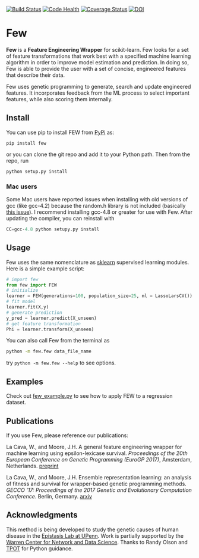 [![Build Status](https://travis-ci.org/lacava/few.svg?branch=master)](https://travis-ci.org/lacava/few)
[![Code Health](https://landscape.io/github/lacava/few/master/landscape.svg?style=flat)](https://landscape.io/github/lacava/few/master)
[![Coverage Status](https://coveralls.io/repos/github/lacava/few/badge.svg?branch=master)](https://coveralls.io/github/lacava/few?branch=master)
[![DOI](https://zenodo.org/badge/65411376.svg)](https://zenodo.org/badge/latestdoi/65411376)

# Few

**Few** is a **Feature Engineering Wrapper** for scikit-learn. Few looks for a set of feature transformations that work best with a specified machine learning algorithm in order to improve model estimation and prediction. In doing so, Few is able to provide the user with a set of concise, engineered features that describe their data.

Few uses genetic programming to generate, search and update engineered features. It incorporates feedback from the ML process to select important features, while also scoring them internally. 


## Install

You can use pip to install FEW from [PyPi](https://pypi.python.org/pypi/FEW) as: 

```pip install few```

or you can clone the git repo and add it to your Python path. Then from the repo, run

```python setup.py install``` 

### Mac users 

Some Mac users have reported issues when installing with old versions of gcc (like gcc-4.2) because the random.h library is not included (basically [this issue](https://stackoverflow.com/questions/5967065/python-distutils-not-using-correct-version-of-gcc)). I recommend installing gcc-4.8 or greater for use with Few. After updating the compiler, you can reinstall with 

```python
CC=gcc-4.8 python setupy.py install
```

## Usage

Few uses the same nomenclature as [sklearn](http://scikit-learn.org/) supervised learning modules. Here is a simple example script:

```python
# import few
from few import FEW
# initialize
learner = FEW(generations=100, population_size=25, ml = LassoLarsCV())
# fit model
learner.fit(X,y)
# generate prediction
y_pred = learner.predict(X_unseen)
# get feature transformation
Phi = learner.transform(X_unseen)
```

You can also call Few from the terminal as

```bash
python -m few.few data_file_name 
```

try ```python -m few.few --help``` to see options.

## Examples

Check out [few_example.py](http://github.com/lacava/few/tree/master/docs/few_example.py) to see how to apply FEW to a regression dataset. 

## Publications

If you use Few, please reference our publications:

La Cava, W., and Moore, J.H. A general feature engineering wrapper for machine learning using epsilon-lexicase survival. *Proceedings of the 20th European Conference on Genetic Programming (EuroGP 2017)*, Amsterdam, Netherlands.
[preprint](http://williamlacava.com/pubs/evostar_few_lacava.pdf)

La Cava, W., and Moore, J.H. Ensemble representation learning: an analysis of fitness and survival for wrapper-based genetic programming methods. *GECCO '17: Proceedings of the 2017 Genetic and Evolutionary Computation Conference*. Berlin, Germany. [arxiv](https://arxiv.org/abs/1703.06934)

## Acknowledgments

This method is being developed to study the genetic causes of human disease in the [Epistasis Lab at UPenn](http://epistasis.org). Work is partially supported by the [Warren Center for Network and Data Science](http://warrencenter.upenn.edu). Thanks to Randy Olson and [TPOT](http://github.com/rhiever/tpot) for Python guidance. 

